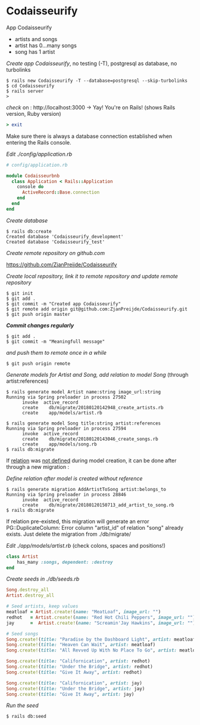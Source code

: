 

# Codaisseurify

App Codaisseurify

- artists and songs
- artist has 0...many songs
- song has 1 artist




*Create app Codaisseurify*, no testing (-T), postgresql as database, no turbolinks

```shell
$ rails new Codaisseurify -T --database=postgresql --skip-turbolinks  
$ cd Codaisseurify
$ rails server
>
```

*check* on : http://localhost:3000  -> Yay! You're on Rails! (shows Rails version, Ruby version)

```ruby
> exit
```


Make sure there is always a database connection established when entering the Rails console.

*Edit ./config/application.rb*

```ruby
# config/application.rb

module Codaisseurbnb
  class Application < Rails::Application
    console do
      ActiveRecord::Base.connection
    end
  end
end

```



*Create database*

```shell
$ rails db:create
Created database 'Codaisseurify_development'
Created database 'Codaisseurify_test'
```



*Create remote repository on github.com*

https://github.com/ZjanPreijde/Codaisseurify



*Create local repository, link it to remote repository and update remote repository*

```shell
$ git init
$ git add . 
$ git commit -m "Created app Codaisseurify"
$ git remote add origin git@github.com:ZjanPreijde/Codaisseurify.git
$ git push origin master
```

***Commit changes regularly***

```shell
$ git add .
$ git commit -m "Meaningfull message"
```

*and push them to remote once in a while*

```shell
$ git push origin remote
```



*Generate models for Artist and Song, add relation to model Song* (through artist:references)

```shell
$ rails generate model Artist name:string image_url:string
Running via Spring preloader in process 27502
      invoke  active_record
      create    db/migrate/20180120142948_create_artists.rb
      create    app/models/artist.rb

$ rails generate model Song title:string artist:references
Running via Spring preloader in process 27594
      invoke  active_record
      create    db/migrate/20180120143046_create_songs.rb
      create    app/models/song.rb
$ rails db:migrate
```



If <u>relation</u> was <u>not defined</u> during model creation, it can be done after through a new migration :

*Define relation after model is created without reference*

```shell
$ rails generate migration AddArtistToSong artist:belongs_to
Running via Spring preloader in process 28846
      invoke  active_record
      create    db/migrate/20180120150713_add_artist_to_song.rb
$ rails db:migrate
```

If relation pre-existed, this migration will generate an error PG::DuplicateColumn: Error column "artist_id" of relation "song" already exists. Just delete the migration from ./db/migrate/



*Edit ./app/models/artist.rb*    (check colons, spaces and positions!)

```ruby
class Artist
	has_many :songs, dependent: :destroy
end
```



*Create seeds in ./db/seeds.rb*

```ruby
Song.destroy_all
Artist.destroy_all

# Seed artists, keep values
meatloaf = Artist.create!(name: "MeatLoaf", image_url: "")
redhot   = Artist.create!(name: "Red Hot Chili Peppers", image_url: "")
jay      =  Artist.create!(name: "Screamin'Jay Hawkins", image_url: "")

# Seed songs
Song.create!(title: "Paradise by the Dashboard Light", artist: meatloaf)
Song.create!(title: "Heaven Can Wait", artist: meatloaf)
Song.create!(title: "All Revved Up With No Place To Go", artist: meatloaf)

Song.create!(title: "Californication", artist: redhot)
Song.create!(title: "Under the Bridge", artist: redhot)
Song.create!(title: "Give It Away", artist: redhot)

Song.create!(title: "Californication", artist: jay)
Song.create!(title: "Under the Bridge", artist: jay)
Song.create!(title: "Give It Away", artist: jay)
```



*Run the seed*

```shell
$ rails db:seed
```













